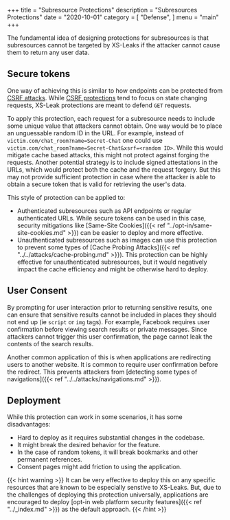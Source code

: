 +++
title = "Subresource Protections"
description = "Subresources Protections"
date = "2020-10-01"
category = [
    "Defense",
]
menu = "main"
+++

The fundamental idea of designing protections for subresources is that subresources cannot be targeted by XS-Leaks if the attacker cannot cause them to return any user data. 

## Secure tokens

One way of achieving this is similar to how endpoints can be protected from [CSRF attacks](https://owasp.org/www-community/attacks/csrf). While [CSRF protections](https://cheatsheetseries.owasp.org/cheatsheets/Cross-Site_Request_Forgery_Prevention_Cheat_Sheet.html) tend to focus on state changing requests, XS-Leak protections are meant to defend `GET` requests. 

To apply this protection, each request for a subresource needs to include some unique value that attackers cannot obtain. One way would be to place an unguessable random ID in the URL. For example, instead of `victim.com/chat_room?name=Secret-Chat` one could use `victim.com/chat_room?name=Secret-Chat&xsrf=<random ID>`. While this would mitigate cache based attacks, this might not protect against forging the requests. Another potential strategy is to include signed attestations in the URLs, which would protect both the cache and the request forgery. But this may not provide sufficient protection in case where the attacker is able to obtain a secure token that is valid for retrieving the user's data. 

This style of protection can be applied to:

- Authenticated subresources such as API endpoints or regular authenticated URLs. While secure tokens can be used in this case, security mitigations like [Same-Site Cookies]({{< ref "../opt-in/same-site-cookies.md" >}}) can be easier to deploy and more effective.
- Unauthenticated subresources such as images can use this protection to prevent some types of [Cache Probing Attacks]({{< ref "../../attacks/cache-probing.md" >}}). This protection can be highly effective for unauthenticated subresources, but it would negatively impact the cache efficiency and might be otherwise hard to deploy. 

## User Consent

By prompting for user interaction prior to returning sensitive results, one can ensure that sensitive results cannot be included in places they should not end up (ie `script` or `img` tags). For example, Facebook requires user confirmation before viewing search results or private messages. Since attackers cannot trigger this user confirmation, the page cannot leak the contents of the search results. 

Another common application of this is when applications are redirecting users to another website. It is common to require user confirmation before the redirect. This prevents attackers from [detecting some types of navigations]({{< ref "../../attacks/navigations.md" >}}).

## Deployment

While this protection can work in some scenarios, it has some disadvantages:

- Hard to deploy as it requires substantial changes in the codebase. 
- It might break the desired behavior for the feature.
- In the case of random tokens, it will break bookmarks and other permanent references.
- Consent pages might add friction to using the application.

{{< hint warning >}}
It can be very effective to deploy this on any specific resources that are known to be especially senstive to XS-Leaks. But, due to the challenges of deploying this protection universally, applications are encouraged to deploy [opt-in web platform security features]({{< ref "../_index.md" >}}) as the default approach.
{{< /hint >}}
